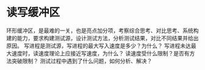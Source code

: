 

# 读写缓冲区

环形缓冲区，是最难的一关，也是亮点加分项，考察综合思考、对比思考、系统构建的能力，要求构建测试源，设计测试方法，分析测试结果，对比不同结果并给出原因。
写进程是测试源，写进程的最大写入速度是多少？为什么？
写进程未达最大速度时，读速度理论上应接近写速度，为什么？
读速度受什么限制？是否有方法突破限制？
测试过程中遇到了什么问题，如何分析、解决？

